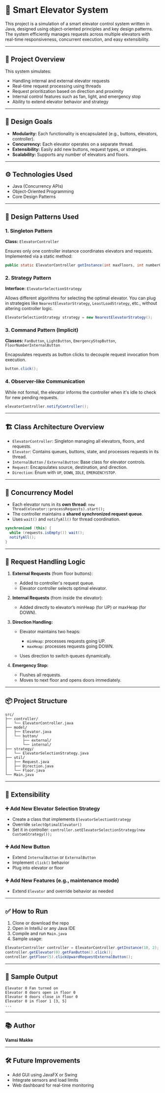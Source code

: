# 🚀 Smart Elevator System 

This project is a simulation of a smart elevator control system written in Java, designed using object-oriented principles and key design patterns. The system efficiently manages requests across multiple elevators with real-time responsiveness, concurrent execution, and easy extensibility.

---

## 📌 Project Overview

This system simulates:

* Handling internal and external elevator requests
* Real-time request processing using threads
* Request prioritization based on direction and proximity
* Internal control features such as fan, light, and emergency stop
* Ability to extend elevator behavior and strategy

---

## 🎯 Design Goals

* **Modularity:** Each functionality is encapsulated (e.g., buttons, elevators, controller).
* **Concurrency:** Each elevator operates on a separate thread.
* **Extensibility:** Easily add new buttons, request types, or strategies.
* **Scalability:** Supports any number of elevators and floors.

---

## ⚙️ Technologies Used

* Java (Concurrency APIs)
* Object-Oriented Programming
* Core Design Patterns

---

## 🧠 Design Patterns Used

### 1. Singleton Pattern

**Class:** `ElevatorController`

Ensures only one controller instance coordinates elevators and requests. Implemented via a static method:

```java
public static ElevatorController getInstance(int maxFloors, int numberOfElevators) { ... }
```

### 2. Strategy Pattern

**Interface:** `ElevatorSelectionStrategy`

Allows different algorithms for selecting the optimal elevator. You can plug in strategies like `NearestElevatorStrategy`, `LeastLoadStrategy`, etc., without altering controller logic.

```java
ElevatorSelectionStrategy strategy = new NearestElevatorStrategy();
```

### 3. Command Pattern (Implicit)

**Classes:** `FanButton`, `LightButton`, `EmergencyStopButton`, `FloorNumberInternalButton`

Encapsulates requests as button clicks to decouple request invocation from execution.

```java
button.click();
```

### 4. Observer-like Communication

While not formal, the elevator informs the controller when it's idle to check for new pending requests.

```java
elevatorController.notifyController();
```

---

## 🏗️ Class Architecture Overview

* `ElevatorController`: Singleton managing all elevators, floors, and requests.
* `Elevator`: Contains queues, buttons, state, and processes requests in its thread.
* `InternalButton` / `ExternalButton`: Base class for elevator controls.
* `Request`: Encapsulates source, destination, and direction.
* `Direction`: Enum with `UP`, `DOWN`, `IDLE`, `EMERGENCYSTOP`.

---

## 🧵 Concurrency Model

* Each elevator runs in its **own thread**: `new Thread(elevator::processRequests).start();`
* The controller maintains a **shared synchronized request queue**.
* Uses `wait()` and `notifyAll()` for thread coordination.

```java
synchronized (this) {
  while (requests.isEmpty()) wait();
  notifyAll();
}
```

---

## 🔄 Request Handling Logic

1. **External Requests** (from floor buttons):

    * Added to controller's request queue.
    * Elevator controller selects optimal elevator.

2. **Internal Requests** (from inside the elevator):

    * Added directly to elevator’s minHeap (for UP) or maxHeap (for DOWN).

3. **Direction Handling:**

    * Elevator maintains two heaps:

        * `minHeap`: processes requests going UP.
        * `maxHeap`: processes requests going DOWN.
    * Uses direction to switch queues dynamically.

4. **Emergency Stop:**

    * Flushes all requests.
    * Moves to next floor and opens doors immediately.

---

## 📦 Project Structure

```
src/
├── controller/
│   └── ElevatorController.java
├── model/
│   ├── Elevator.java
│   └── button/
│       ├── external/
│       └── internal/
├── strategy/
│   └── ElevatorSelectionStrategy.java
├── util/
│   ├── Request.java
│   ├── Direction.java
│   └── Floor.java
└── Main.java
```

---

## 🧩 Extensibility

### ➕ Add New Elevator Selection Strategy

* Create a class that implements `ElevatorSelectionStrategy`
* Override `selectOptimalElevator()`
* Set it in controller: `controller.setElevatorSelectionStrategy(new CustomStrategy());`

### ➕ Add New Button

* Extend `InternalButton` or `ExternalButton`
* Implement `click()` behavior
* Plug into elevator or floor

### ➕ Add New Features (e.g., maintenance mode)

* Extend `Elevator` and override behavior as needed

---

## ✅ How to Run

1. Clone or download the repo
2. Open in IntelliJ or any Java IDE
3. Compile and run `Main.java`
4. Sample usage:

```java
ElevatorController controller = ElevatorController.getInstance(10, 2); // maxFloors:10, numberOfElevators:2
controller.getElevator(0).getFanButton().click();
controller.getFloor(5).clickUpwardRequestExternalButton();
```

---

## 🧪 Sample Output

```
Elevator 0 Fan turned on
Elevator 0 doors open in floor 0
Elevator 0 doors close in floor 0
Elevator 0 in floor 1 [3, 5]
...
```

---

## 📚 Author

**Vamsi Makke**

---

## 🛠️ Future Improvements

* Add GUI using JavaFX or Swing
* Integrate sensors and load limits
* Web dashboard for real-time monitoring



